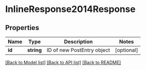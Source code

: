 # InlineResponse2014Response

## Properties
Name | Type | Description | Notes
------------ | ------------- | ------------- | -------------
**id** | **string** | ID of new PostEntry object | [optional] 

[[Back to Model list]](../README.md#documentation-for-models) [[Back to API list]](../README.md#documentation-for-api-endpoints) [[Back to README]](../README.md)


